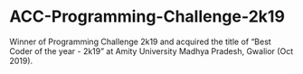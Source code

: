 # ACC-Programming-Challenge-2k19
 Winner of Programming Challenge 2k19 and acquired the title of “Best Coder of the year - 2k19” at Amity University Madhya Pradesh, Gwalior (Oct 2019).
